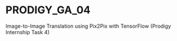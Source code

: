 # PRODIGY_GA_04
Image-to-Image Translation using Pix2Pix with TensorFlow (Prodigy Internship Task 4)

